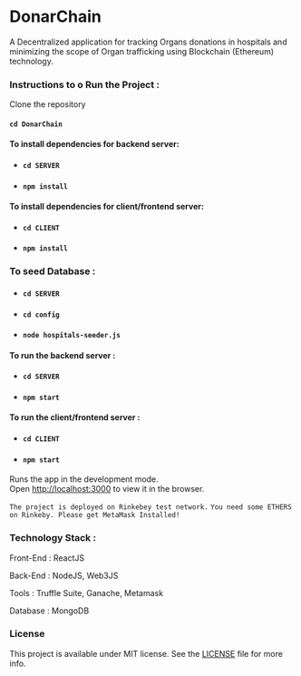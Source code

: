 # DonarChain
A Decentralized application for tracking Organs donations in hospitals and minimizing the scope of Organ trafficking using Blockchain (Ethereum) technology.<br/>

### Instructions to o Run the Project :

Clone the repository

#### `cd DonarChain`

#### To install dependencies for backend server:

* #### `cd SERVER`
* #### `npm install`

#### To install dependencies for client/frontend server:

* #### `cd CLIENT`
* #### `npm install`

### To seed Database :

* #### `cd SERVER`
* #### `cd config`
* #### `node hospitals-seeder.js`

#### To run the backend server :

* #### `cd SERVER`
* #### `npm start`

#### To run the client/frontend server :

* #### `cd CLIENT`
* #### `npm start`

Runs the app in the development mode.<br />
Open [http://localhost:3000](http://localhost:3000) to view it in the browser.

`The project is deployed on Rinkebey test network.`
`You need some ETHERS on Rinkeby. Please get MetaMask Installed!`

### Technology Stack :

Front-End : ReactJS

Back-End : NodeJS, Web3JS

Tools : Truffle Suite, Ganache, Metamask

Database : MongoDB


### License

This project is available under MIT license. See the [LICENSE](/LICENSE) file for more info.


